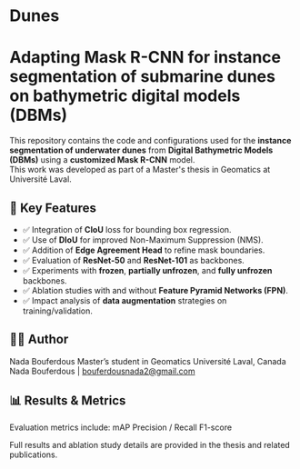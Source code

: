 # Dunes
# Adapting Mask R-CNN for instance segmentation of submarine dunes on bathymetric digital models (DBMs)

This repository contains the code and configurations used for the **instance segmentation of underwater dunes** from **Digital Bathymetric Models (DBMs)** using a **customized Mask R-CNN** model.  
This work was developed as part of a Master's thesis in Geomatics at Université Laval.

## 🧠 Key Features

- ✅ Integration of **CIoU** loss for bounding box regression.
- ✅ Use of **DIoU** for improved Non-Maximum Suppression (NMS).
- ✅ Addition of **Edge Agreement Head** to refine mask boundaries.
- ✅ Evaluation of **ResNet-50** and **ResNet-101** as backbones.
- ✅ Experiments with **frozen**, **partially unfrozen**, and **fully unfrozen** backbones.
- ✅ Ablation studies with and without **Feature Pyramid Networks (FPN)**.
- ✅ Impact analysis of **data augmentation** strategies on training/validation.

## 👩‍💻 Author

Nada Bouferdous
Master’s student in Geomatics
Université Laval, Canada
Nada Bouferdous | bouferdousnada2@gmail.com

## 📊 Results & Metrics

Evaluation metrics include:
mAP
Precision / Recall
F1-score

Full results and ablation study details are provided in the thesis and related publications.

